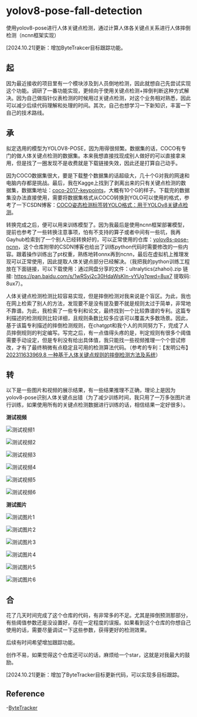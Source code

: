 # yolov8-pose-fall-detection
使用yolov8-pose进行人体关键点检测，通过计算人体各关键点关系进行人体摔倒检测（ncnn框架实现）

[2024.10.21]更新：增加ByteTrakcer目标跟踪功能。



## 起

因为最近接收的项目里有一个模块涉及到人员倒地检测，因此就想自己先尝试实现这个功能。调研了一番功能实现，更倾向于使用关键点检测+摔倒判断这种方式解决。因为自己做指针仪表检测的时候用过关键点检测，对这个业务相对熟悉，因此可以减少后续代码理解和处理的时间。其次，自己也想学习一下新知识，丰富一下自己的技术路线。



## 承 

拟定选用的模型为YOLOV8-POSE，因为用得很频繁。数据集的话，COCO有专门的做人体关键点检测的数据集。本来我想直接找现成别人做好的可以直接拿来用，但是找了一圈发现不是收费就是下载链接失效，因此还是打算自己动手。



因为COCO数据集很大，要是下载整个数据集的话超级大，几十个G对我的网速和电脑内存都是挑战。最后，我在Kagge上找到了剥离出来的只有关键点检测的数据集，数据集地址：[coco-2017-keypoints](https://www.kaggle.com/datasets/asad11914/coco-2017-keypoints)，大概有10个G的样子。下载完的数据集没办法直接使用，需要将数据集格式从COCO转换到YOLO可以使用的格式，参考了一下CSDN博客：[COCO姿态检测标签转YOLO格式：用于YOLOv8关键点检测](https://blog.csdn.net/qq_40387714/article/details/140207491)。



转换完成之后，便可以用来训练模型了。因为我最后是使用ncnn框架部署模型，提前也参考了一些转换注意事项，怕有不支持的算子或者中间有一些坑，我再Gayhub检索到了一个别人已经转换好的，可以正常使用的仓库：[yolov8s-pose-ncnn](https://github.com/Rachel-liuqr/yolov8s-pose-ncnn)，这个仓库附带的CSDN博客也给出了训练python代码时需要修改的一些内容。跟着操作训练出了pt权重，熟练地转onnx再到ncnn，最后在虚拟机上推理发现可以正常使用，因此提取人体关键点部分已经解决。（我把我的python训练工程放在下面链接，可以下载使用：通过网盘分享的文件：ultralytics(zhahoi).zip 链接: https://pan.baidu.com/s/1wRSyj2c30HdaWsKIn-vYUg?pwd=8ux7 提取码: 8ux7）。



人体关键点检测检测比较容易实现，但是摔倒检测对我来说是个盲区。为此，我也在网上检索了别人的方法，发现要不是没有提及要不就是规则太过于简单，非常地不靠谱。为此，我检索了一些专利和论文，最终找到一个比较靠谱的专利。这篇专利描述的检测规则比较详细，且规则条数比较多应该可以覆盖大多数场景。因此，基于该篇专利描述的摔倒检测规则，在chatgpt和我个人的共同努力下，完成了人员摔倒规则的判定编写。写完之后，有一点值得头疼的是，判定规则有很多个阈值需要手动设定，但是专利没有给出具体值，我只能找一些视频推理一个个尝试修改，才有了最终稍微有点稳定且可用的检测算法代码。（参考的专利：【发明公布】[202311633969.8 一种基于人体关键点规则的摔倒检测方法及系统](javascript:;)）



## 转

以下是一些图片和视频的展示结果，有一些结果推理不正确，理论上是因为yolov8-pose识别人体关键点出错（为了减少训练时间，我只用了一万多张图片进行训练，如果使用所有的关键点检测数据进行训练的话，相信结果一定好很多）。

**测试视频**

![测试视频1](https://github.com/zhahoi/yolov8-pose-fall-detection/blob/main/outputs/output0.gif)

![测试视频2](https://github.com/zhahoi/yolov8-pose-fall-detection/blob/main/outputs/output1.gif)

![测试视频3](https://github.com/zhahoi/yolov8-pose-fall-detection/blob/main/outputs/output2.gif)

![测试视频4](https://github.com/zhahoi/yolov8-pose-fall-detection/blob/main/outputs/output3.gif)

![测试视频5](https://github.com/zhahoi/yolov8-pose-fall-detection/blob/main/outputs/output4.gif)

![测试视频6](https://github.com/zhahoi/yolov8-pose-fall-detection/blob/main/outputs/output5.gif)



**测试图片**

![测试图片1](https://github.com/zhahoi/yolov8-pose-fall-detection/blob/main/outputs/output.jpg)

![测试图片2](https://github.com/zhahoi/yolov8-pose-fall-detection/blob/main/outputs/output0.jpg)

![测试图片3](https://github.com/zhahoi/yolov8-pose-fall-detection/blob/main/outputs/output1.jpg)

![测试图片4](https://github.com/zhahoi/yolov8-pose-fall-detection/blob/main/outputs/output5.jpg)

![测试图片5](https://github.com/zhahoi/yolov8-pose-fall-detection/blob/main/outputs/output6.jpg)

![测试图片6](https://github.com/zhahoi/yolov8-pose-fall-detection/blob/main/outputs/output7.jpg)



## 合

花了几天时间完成了这个仓库的代码，有非常多的不足。尤其是摔倒预测那部分，有些阈值参数还是没设置好，存在一定程度的误报。如果看到这个仓库的你想自己使用的话，需要尽量调试一下这些参数，获得更好的检测效果。

后续有时间希望增加跟踪功能。

创作不易，如果觉得这个仓库还可以的话，麻烦给一个star，这就是对我最大的鼓励。



[2024.10.21]更新：增加了ByteTracker目标更新代码，可以实现多目标跟踪。



## Reference

-[ByteTracker](https://github.com/ifzhang/ByteTrack/tree/3434c5e8bc6a5ae8ad530528ba8d9a431967f237/deploy/ncnn/cpp)
